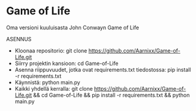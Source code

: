 # Game of Life
Oma versioni kuuluisasta John Conwayn Game of Life

ASENNUS  
  - Kloonaa repositorio: git clone https://github.com/Aarnixx/Game-of-Life.git  
  - Siirry projektin kansioon: cd Game-of-Life  
  - Asenna riippuvuudet, jotka ovat requirements.txt tiedostossa: pip install -r requirements.txt  
  - Käynnistä: python main.py
  - Kaikki yhdellä kerralla: git clone https://github.com/Aarnixx/Game-of-Life.git && cd Game-of-Life && pip install -r requirements.txt && python main.py 
